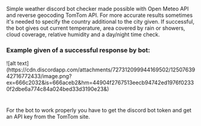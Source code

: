 Simple weather discord bot checker made possible with Open Meteo API and reverse geocoding TomTom API. For more accurate results sometimes it's needed to specify the country additional to the city given. 
If successful, the bot gives out current temperature, area covered by rain or showers, cloud coverage, relative humidity and a day/night time check. 
<h3>Example given of a successful response by bot:</h3>
![alt text](https://cdn.discordapp.com/attachments/727312099944169502/1250763942716772433/image.png?ex=666c2032&is=666aceb2&hm=44904f2767513eecb94742ed1976f02330f2dbe6a774c84a024bed33d3190e23&)
<h1></h1>
<p>For the bot to work properly you have to get the discord bot token and get an API key from the TomTom site.</p>
